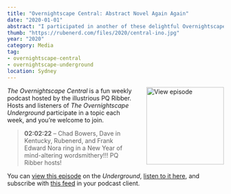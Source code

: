 ```yaml
---
title: "Overnightscape Central: Abstract Novel Again Again"
date: "2020-01-01"
abstract: "I participated in another of these delightful Overnightscape Underground productions by PQ Ribber."
thumb: "https://rubenerd.com/files/2020/central-ino.jpg"
year: "2020"
category: Media
tag:
- overnightscape-central
- overnightscape-underground
location: Sydney
---
```

<p class="show-cover"><a href="https://onsug.com/archives/28991/"><img src="https://rubenerd.com/files/2020/central-ino.jpg" alt="View episode" style="float:right; margin:0 0 1em 2em; width:180px; height:180px;" /></a></p>

*The Overnightscape Central* is a fun weekly podcast hosted by the illustrious PQ Ribber. Hosts and listeners of *The Overnightscape Underground* participate in a topic each week, and you’re welcome to join.

> **02:02:22** – Chad Bowers, Dave in Kentucky, Rubenerd, and Frank Edward Nora ring in a New Year of mind-altering wordsmithery!!! PQ Ribber hosts!

You can <a href="https://onsug.com/archives/28991/">view this episode</a> on the *Underground*, <a href="http://media.blubrry.com/onsug/p/onsug.com/shows/Jan20/onsug_Jan20_Central_ino.mp3">listen to it here</a>, and subscribe with <a href="https://onsug.com/archives/category/overnightscapecentral/feed/">this feed</a> in your podcast client.
